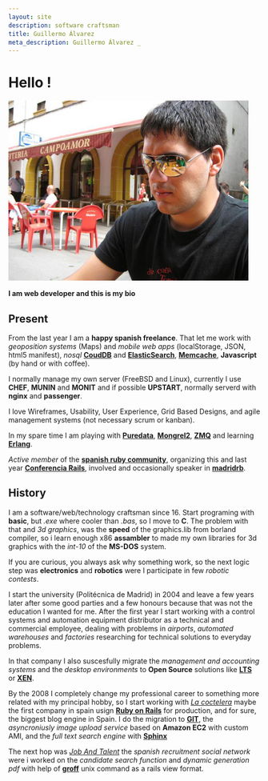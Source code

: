 ```yaml
---
layout: site
description: software craftsman
title: Guillermo Álvarez
meta_description: Guillermo Álvarez _
---
```


# Hello ! #
![Guillermo Álvarez](/images/me.png)

__I am web developer and this is my bio__

## Present ##

From the last year I am a **happy spanish freelance**. That let me work with _geoposition systems_ (Maps) and _mobile web apps_ (localStorage, JSON, html5 manifest), _nosql_ **[CoudDB](http://couchdb.apache.org)** and **[ElasticSearch](http://www.elasticsearch.org)**, **[Memcache](http://memcached.org)**, **Javascript** (by hand or with coffee).

I normally manage my own server (FreeBSD and Linux), currently I use **CHEF**, **MUNIN** and **MONIT** and if possible **UPSTART**, normally serverd with **nginx** and **passenger**.

I love Wireframes, Usability, User Experience, Grid Based Designs, and agile management systems (not necessary scrum or kanban).

In my spare time I am playing with **[Puredata](http://puredata.info/)**, **[Mongrel2](http://mongrel2.org/)**, **[ZMQ](http://www.zeromq.org/)** and learning **[Erlang](http://www.erlang.org/)**. 

*Active member* of the **[spanish ruby community](http://www.spainrb.org)**, organizing this and last year **[Conferencia Rails](http://conferenciarails.org)**, involved and occasionally speaker in **[madridrb](https://madridrb.jottit.com/)**.


## History ##
I am a software/web/technology craftsman since 16. Start programing with **basic**, but _.exe_ where cooler than _.bas_, so I move to **C**. The problem with that and _3d graphics_, was the **speed** of the graphics.lib from borland compiler, so i learn enough x86 **assambler** to made my own libraries for 3d graphics with the _int-10_ of the **MS-DOS** system.

If you are curious, you always ask why something work, so the next logic step was **electronics** and **robotics** were I participate in few _robotic contests_.

I start the university (Politécnica de Madrid) in 2004 and leave a few years later after some good parties and a few honours because that was not the education I
wanted for me. After the first year I start working with a control systems and automation equipment distributor as a technical and commercial employee, dealing with problems in _airports_, _automated warehouses_ and _factories_ researching for technical solutions to everyday problems.

In that company I also suscesfully migrate the _management and accounting systems_ and the _desktop environments_ to **Open Source** solutions like **[LTS](http://www.ltsp.org/)** or **[XEN](http://www.xen.org/)**.

By the 2008 I completely change my professional career to something more related with my principal hobby, so I start working with _[La coctelera](http://lococtelera.com)_ maybe the first company in spain usign **[Ruby on Rails](http://rubyonrails.org/)** for production, and for sure, the biggest blog engine in Spain. I do the migration to **[GIT](http://git-scm.com/)**, the _asyncroniusly image upload service_ based on **Amazon EC2** with custom AMI, and the _full text search engine_ with **[Sphinx](http://sphinxsearch.com/)**

The next hop was *[Job And Talent](http://jobandtalent.com)* the _spanish recruitment social network_ were i worked on the _candidate search function_ and _dynamic generation pdf_ with help of **[groff](http://www.gnu.org/software/groff/)** unix command as a rails view format.

